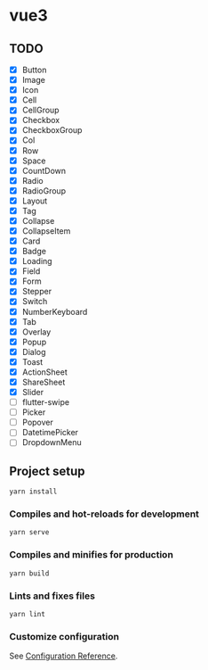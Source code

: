 # vue3

## TODO

- [x] Button
- [x] Image
- [x] Icon
- [x] Cell
- [x] CellGroup
- [x] Checkbox
- [x] CheckboxGroup
- [x] Col
- [x] Row
- [x] Space
- [x] CountDown
- [x] Radio
- [x] RadioGroup
- [x] Layout
- [x] Tag
- [x] Collapse
- [x] CollapseItem
- [x] Card
- [x] Badge
- [x] Loading
- [x] Field
- [x] Form
- [x] Stepper
- [x] Switch
- [x] NumberKeyboard
- [x] Tab
- [x] Overlay
- [x] Popup
- [x] Dialog
- [x] Toast
- [x] ActionSheet
- [x] ShareSheet
- [x] Slider
- [ ] flutter-swipe
- [ ] Picker
- [ ] Popover
- [ ] DatetimePicker
- [ ] DropdownMenu

## Project setup

```
yarn install
```

### Compiles and hot-reloads for development

```
yarn serve
```

### Compiles and minifies for production

```
yarn build
```

### Lints and fixes files

```
yarn lint
```

### Customize configuration

See [Configuration Reference](https://cli.vuejs.org/config/).
